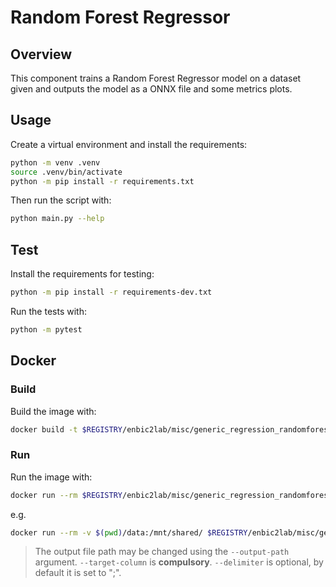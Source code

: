 # Random Forest Regressor

## Overview
This component trains a Random Forest Regressor model on a dataset given and outputs the model as a ONNX file and some metrics plots.

## Usage
Create a virtual environment and install the requirements:

```sh
python -m venv .venv
source .venv/bin/activate
python -m pip install -r requirements.txt
```

Then run the script with:
```sh
python main.py --help
```

## Test
Install the requirements for testing:
```sh
python -m pip install -r requirements-dev.txt
```
Run the tests with:

```sh
python -m pytest
```
## Docker

### Build
Build the image with:

```sh
docker build -t $REGISTRY/enbic2lab/misc/generic_regression_randomforest:1.0.0 .
```

### Run
Run the image with:

```sh
docker run --rm $REGISTRY/enbic2lab/misc/generic_regression_randomforest:1.0.0 --help
```

e.g.
```sh
docker run --rm -v $(pwd)/data:/mnt/shared/ $REGISTRY/enbic2lab/misc/generic_regression_randomforest:1.0.0 --filepath-train /mnt/shared/train.csv --filepath-test /mnt/shared/test.csv --delimiter ";" --target-column "column A"
```
> The output file path may be changed using the `--output-path` argument.
> `--target-column` is **compulsory**.
> `--delimiter` is optional, by default it is set to ";".